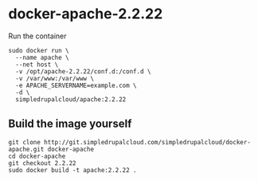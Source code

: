 docker-apache-2.2.22
====================

Run the container

    sudo docker run \
      --name apache \
      --net host \
      -v /opt/apache-2.2.22/conf.d:/conf.d \
      -v /var/www:/var/www \
      -e APACHE_SERVERNAME=example.com \
      -d \
      simpledrupalcloud/apache:2.2.22

Build the image yourself
------------------------

    git clone http://git.simpledrupalcloud.com/simpledrupalcloud/docker-apache.git docker-apache
    cd docker-apache
    git checkout 2.2.22
    sudo docker build -t apache:2.2.22 .